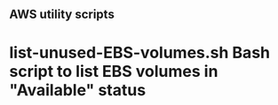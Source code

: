 ## AWS utility scripts 

# list-unused-EBS-volumes.sh   Bash script to list EBS volumes in "Available" status
